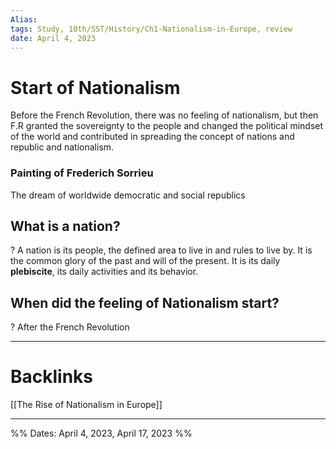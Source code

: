 ```yaml
---
Alias:
tags: Study, 10th/SST/History/Ch1-Nationalism-in-Europe, review
date: April 4, 2023
---
```

# Start of Nationalism
Before the French Revolution, there was no feeling of nationalism, but then F.R granted the sovereignty to the people and changed the political mindset of the world and contributed in spreading the concept of nations and republic and nationalism. 

### Painting of Frederich Sorrieu
The dream of worldwide democratic and social republics

## What is a nation?
?
A nation is its people, the defined area to live in and rules to live by. It is the common glory of the past and will of the present. It is its daily **plebiscite**, its daily activities and its behavior.
<!--SR:!2024-04-20,179,240-->

## When did the feeling of Nationalism start?
?
After the French Revolution
<!--SR:!2025-03-15,405,220-->


---
# Backlinks

[[The Rise of Nationalism in Europe]]

---

%%
Dates: April 4, 2023, April 17, 2023
%%